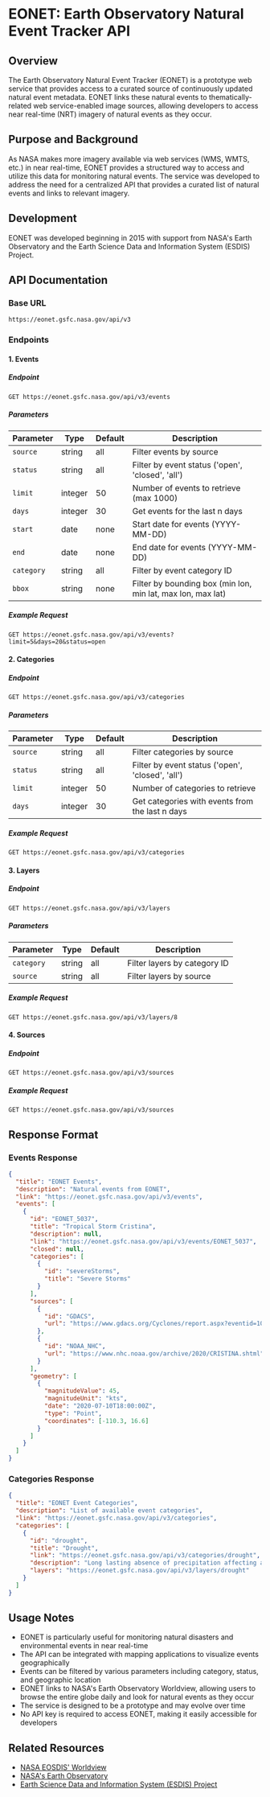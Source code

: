 # EONET: Earth Observatory Natural Event Tracker API

## Overview
The Earth Observatory Natural Event Tracker (EONET) is a prototype web service that provides access to a curated source of continuously updated natural event metadata. EONET links these natural events to thematically-related web service-enabled image sources, allowing developers to access near real-time (NRT) imagery of natural events as they occur.

## Purpose and Background
As NASA makes more imagery available via web services (WMS, WMTS, etc.) in near real-time, EONET provides a structured way to access and utilize this data for monitoring natural events. The service was developed to address the need for a centralized API that provides a curated list of natural events and links to relevant imagery.

## Development
EONET was developed beginning in 2015 with support from NASA's Earth Observatory and the Earth Science Data and Information System (ESDIS) Project.

## API Documentation

### Base URL
`https://eonet.gsfc.nasa.gov/api/v3`

### Endpoints

#### 1. Events

##### Endpoint
`GET https://eonet.gsfc.nasa.gov/api/v3/events`

##### Parameters
| Parameter | Type | Default | Description |
|-----------|------|---------|-------------|
| `source` | string | all | Filter events by source |
| `status` | string | all | Filter by event status ('open', 'closed', 'all') |
| `limit` | integer | 50 | Number of events to retrieve (max 1000) |
| `days` | integer | 30 | Get events for the last n days |
| `start` | date | none | Start date for events (YYYY-MM-DD) |
| `end` | date | none | End date for events (YYYY-MM-DD) |
| `category` | string | all | Filter by event category ID |
| `bbox` | string | none | Filter by bounding box (min lon, min lat, max lon, max lat) |

##### Example Request
```
GET https://eonet.gsfc.nasa.gov/api/v3/events?limit=5&days=20&status=open
```

#### 2. Categories

##### Endpoint
`GET https://eonet.gsfc.nasa.gov/api/v3/categories`

##### Parameters
| Parameter | Type | Default | Description |
|-----------|------|---------|-------------|
| `source` | string | all | Filter categories by source |
| `status` | string | all | Filter by event status ('open', 'closed', 'all') |
| `limit` | integer | 50 | Number of categories to retrieve |
| `days` | integer | 30 | Get categories with events from the last n days |

##### Example Request
```
GET https://eonet.gsfc.nasa.gov/api/v3/categories
```

#### 3. Layers

##### Endpoint
`GET https://eonet.gsfc.nasa.gov/api/v3/layers`

##### Parameters
| Parameter | Type | Default | Description |
|-----------|------|---------|-------------|
| `category` | string | all | Filter layers by category ID |
| `source` | string | all | Filter layers by source |

##### Example Request
```
GET https://eonet.gsfc.nasa.gov/api/v3/layers/8
```

#### 4. Sources

##### Endpoint
`GET https://eonet.gsfc.nasa.gov/api/v3/sources`

##### Example Request
```
GET https://eonet.gsfc.nasa.gov/api/v3/sources
```

## Response Format

### Events Response
```json
{
  "title": "EONET Events",
  "description": "Natural events from EONET",
  "link": "https://eonet.gsfc.nasa.gov/api/v3/events",
  "events": [
    {
      "id": "EONET_5037",
      "title": "Tropical Storm Cristina",
      "description": null,
      "link": "https://eonet.gsfc.nasa.gov/api/v3/events/EONET_5037",
      "closed": null,
      "categories": [
        {
          "id": "severeStorms",
          "title": "Severe Storms"
        }
      ],
      "sources": [
        {
          "id": "GDACS",
          "url": "https://www.gdacs.org/Cyclones/report.aspx?eventid=1000722&eventtype=TC"
        },
        {
          "id": "NOAA_NHC",
          "url": "https://www.nhc.noaa.gov/archive/2020/CRISTINA.shtml"
        }
      ],
      "geometry": [
        {
          "magnitudeValue": 45,
          "magnitudeUnit": "kts",
          "date": "2020-07-10T18:00:00Z",
          "type": "Point",
          "coordinates": [-110.3, 16.6]
        }
      ]
    }
  ]
}
```

### Categories Response
```json
{
  "title": "EONET Event Categories",
  "description": "List of available event categories",
  "link": "https://eonet.gsfc.nasa.gov/api/v3/categories",
  "categories": [
    {
      "id": "drought",
      "title": "Drought",
      "link": "https://eonet.gsfc.nasa.gov/api/v3/categories/drought",
      "description": "Long lasting absence of precipitation affecting agriculture and livestock, and the overall availability of food and water.",
      "layers": "https://eonet.gsfc.nasa.gov/api/v3/layers/drought"
    }
  ]
}
```

## Usage Notes
- EONET is particularly useful for monitoring natural disasters and environmental events in near real-time
- The API can be integrated with mapping applications to visualize events geographically
- Events can be filtered by various parameters including category, status, and geographic location
- EONET links to NASA's Earth Observatory Worldview, allowing users to browse the entire globe daily and look for natural events as they occur
- The service is designed to be a prototype and may evolve over time
- No API key is required to access EONET, making it easily accessible for developers

## Related Resources
- [NASA EOSDIS' Worldview](https://worldview.earthdata.nasa.gov/)
- [NASA's Earth Observatory](https://earthobservatory.nasa.gov/)
- [Earth Science Data and Information System (ESDIS) Project](https://earthdata.nasa.gov/esdis)
